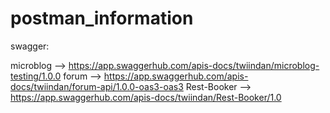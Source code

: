 # postman_information


swagger:

microblog --> https://app.swaggerhub.com/apis-docs/twiindan/microblog-testing/1.0.0
forum --> https://app.swaggerhub.com/apis-docs/twiindan/forum-api/1.0.0-oas3-oas3
Rest-Booker --> https://app.swaggerhub.com/apis-docs/twiindan/Rest-Booker/1.0
